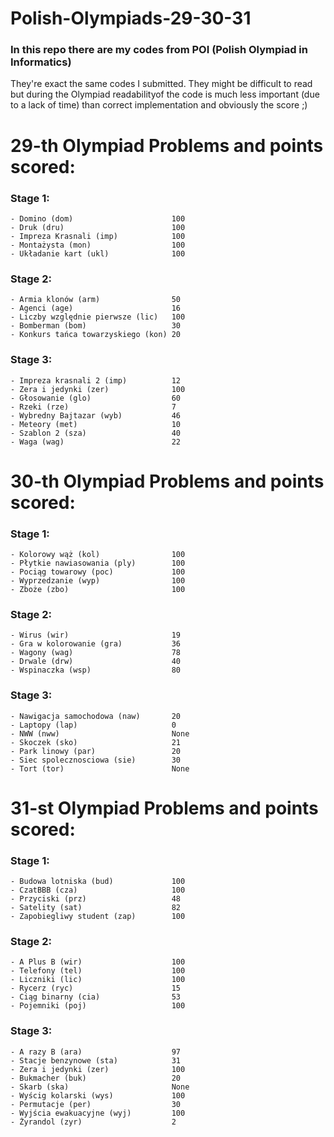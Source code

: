 # Polish-Olympiads-29-30-31

### In this repo there are my codes from POI (Polish Olympiad in Informatics)

They're exact the same codes I submitted. They might be difficult to read but during the Olympiad readabilityof the code is
much less important (due to a lack of time) than correct implementation and obviously the score ;)

# 29-th Olympiad Problems and points scored:

### Stage 1:
	- Domino (dom)   		    		100
	- Druk (dru)  						100
	- Impreza Krasnali (imp)    		100
	- Montażysta (mon)          		100
	- Układanie kart (ukl)      		100
### Stage 2:
	- Armia klonów (arm)        		50
	- Agenci (age)              		16
	- Liczby względnie pierwsze (lic)	100
	- Bomberman (bom)					30
	- Konkurs tańca towarzyskiego (kon) 20
### Stage 3:
	- Impreza krasnali 2 (imp)			12
	- Zera i jedynki (zer)				100
	- Głosowanie (glo)					60
	- Rzeki (rze)						7
	- Wybredny Bajtazar (wyb)			46
	- Meteory (met)						10
	- Szablon 2 (sza)					40
	- Waga (wag)						22

# 30-th Olympiad Problems and points scored:

### Stage 1:
	- Kolorowy wąż (kol)   		    	100
	- Płytkie nawiasowania (ply)  		100
	- Pociąg towarowy (poc)    			100
	- Wyprzedzanie (wyp)          		100
	- Zboże (zbo)      					100
### Stage 2:
	- Wirus (wir)        				19
	- Gra w kolorowanie (gra)           36
	- Wagony (wag)						78
	- Drwale (drw)						40
	- Wspinaczka (wsp) 					80
### Stage 3:
	- Nawigacja samochodowa (naw)		20
	- Laptopy (lap)						0
	- NWW (nww)							None
	- Skoczek (sko)						21
	- Park linowy (par)					20
	- Siec spolecznosciowa (sie)		30
	- Tort (tor)						None

# 31-st Olympiad Problems and points scored:

### Stage 1:
	- Budowa lotniska (bud)   		    100
	- CzatBBB (cza)  					100
	- Przyciski (prz)    				48
	- Satelity (sat)          			82
	- Zapobiegliwy student (zap)      	100
### Stage 2:
	- A Plus B (wir)        			100
	- Telefony (tel)          			100
	- Liczniki (lic)					100
	- Rycerz (ryc)						15
	- Ciąg binarny (cia) 				53
	- Pojemniki (poj)					100
### Stage 3:
	- A razy B (ara)					97
	- Stacje benzynowe (sta)			31
	- Zera i jedynki (zer)				100
	- Bukmacher (buk)					20
	- Skarb (ska)						None
	- Wyścig kolarski (wys)				100
	- Permutacje (per)					30
	- Wyjścia ewakuacyjne (wyj)			100
	- Żyrandol (zyr)					2
